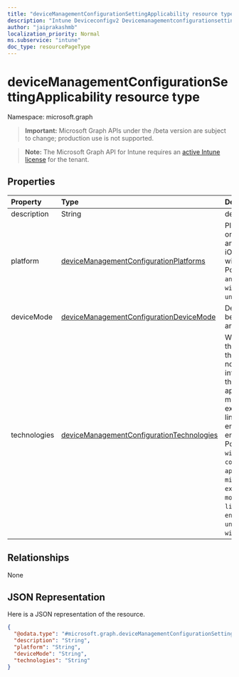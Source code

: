 ```yaml
---
title: "deviceManagementConfigurationSettingApplicability resource type"
description: "Intune Deviceconfigv2 Devicemanagementconfigurationsettingapplicability Resources ."
author: "jaiprakashmb"
localization_priority: Normal
ms.subservice: "intune"
doc_type: resourcePageType
---
```


# deviceManagementConfigurationSettingApplicability resource type

Namespace: microsoft.graph

> **Important:** Microsoft Graph APIs under the /beta version are subject to change; production use is not supported.

> **Note:** The Microsoft Graph API for Intune requires an [active Intune license](https://go.microsoft.com/fwlink/?linkid=839381) for the tenant.



## Properties
|Property|Type|Description|
|:---|:---|:---|
|description|String|description of the setting|
|platform|[deviceManagementConfigurationPlatforms](../resources/intune-deviceconfigv2-devicemanagementconfigurationplatforms.md)|Platform setting can be applied on. Posible values are: none, android, androidEnterprise, iOs, macOs, windows10X, windows10, aosp, and linux. Possible values are: `none`, `android`, `iOS`, `macOS`, `windows10X`, `windows10`, `linux`, `unknownFutureValue`.|
|deviceMode|[deviceManagementConfigurationDeviceMode](../resources/intune-deviceconfigv2-devicemanagementconfigurationdevicemode.md)|Device Mode that setting can be applied on. Possible values are: `none`, `kiosk`.|
|technologies|[deviceManagementConfigurationTechnologies](../resources/intune-deviceconfigv2-devicemanagementconfigurationtechnologies.md)|Which technology channels this setting can be deployed through. Posible values are: none, mdm, configManager, intuneManagementExtension, thirdParty, documentGateway, appleRemoteManagement, microsoftSense, exchangeOnline, edgeMam, linuxMdm, extensibility, enrollment, endpointPrivilegeManagement. Possible values are: `none`, `mdm`, `windows10XManagement`, `configManager`, `appleRemoteManagement`, `microsoftSense`, `exchangeOnline`, `mobileApplicationManagement`, `linuxMdm`, `enrollment`, `endpointPrivilegeManagement`, `unknownFutureValue`, `windowsOsRecovery`.|

## Relationships
None

## JSON Representation
Here is a JSON representation of the resource.
<!-- {
  "blockType": "resource",
  "@odata.type": "microsoft.graph.deviceManagementConfigurationSettingApplicability"
}
-->
``` json
{
  "@odata.type": "#microsoft.graph.deviceManagementConfigurationSettingApplicability",
  "description": "String",
  "platform": "String",
  "deviceMode": "String",
  "technologies": "String"
}
```
